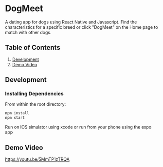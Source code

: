 # DogMeet
A dating app for dogs using React Native and Javascript. Find the characteristics for a specific breed or click "DogMeet" on the Home page to match with other dogs.

## Table of Contents
1. [Development](#development)
2. [Demo Video](#demovideo)

## Development

### Installing Dependencies

From within the root directory:

```sh
npm install
npm start
```
Run on IOS simulator using xcode or run from your phone using the expo app

## Demo Video
https://youtu.be/5MmTP1zTRQA